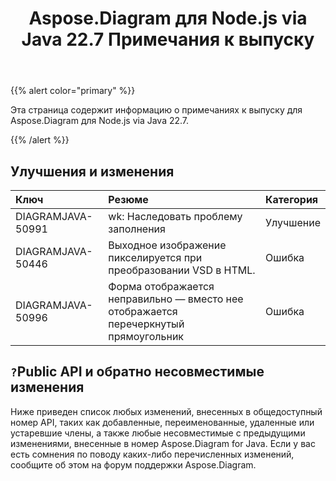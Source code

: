 ﻿---
title: Aspose.Diagram для Node.js via Java 22.7 Примечания к выпуску
type: docs
weight: 21
url: /ru/java/aspose-diagram-for-node-js-via-java-22-7-release-notes/
---
{{% alert color="primary" %}}

Эта страница содержит информацию о примечаниях к выпуску для Aspose.Diagram для Node.js via Java 22.7.

{{% /alert %}}
## **Улучшения и изменения**  ##

|**Ключ**|**Резюме**|**Категория**|
|:- |:- |:- |
|DIAGRAMJAVA-50991|wk: Наследовать проблему заполнения|Улучшение|
|DIAGRAMJAVA-50446|Выходное изображение пикселируется при преобразовании VSD в HTML.|Ошибка|
|DIAGRAMJAVA-50996|Форма отображается неправильно — вместо нее отображается перечеркнутый прямоугольник|Ошибка|

## `?`**Public API и обратно несовместимые изменения**
Ниже приведен список любых изменений, внесенных в общедоступный номер API, таких как добавленные, переименованные, удаленные или устаревшие члены, а также любые несовместимые с предыдущими изменениями, внесенные в номер Aspose.Diagram for Java. Если у вас есть сомнения по поводу каких-либо перечисленных изменений, сообщите об этом на форум поддержки Aspose.Diagram.
